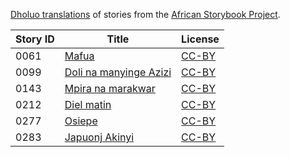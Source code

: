 [Dholuo translations](http://my.africanstorybook.org/language/dholuo) of stories from the [African Storybook Project](http://my.africanstorybook.org).

Story ID | Title | License
-------- | ----- | -------
0061 | [Mafua](http://africanstorybook.org/stories/mafua) | [CC-BY](https://creativecommons.org/licenses/by/4.0/)
0099 | [Doli na manyinge Azizi](http://africanstorybook.org/stories/doli-na-manyinge-azizi) | [CC-BY](https://creativecommons.org/licenses/by/3.0/)
0143 | [Mpira na marakwar](http://africanstorybook.org/stories/mpira-na-marakwar) | [CC-BY](https://creativecommons.org/licenses/by/4.0/)
0212 | [Diel matin](http://africanstorybook.org/stories/diel-matin) | [CC-BY](https://creativecommons.org/licenses/by/4.0/)
0277 | [Osiepe](http://africanstorybook.org/stories/osiepe) | [CC-BY](https://creativecommons.org/licenses/by/3.0/)
0283 | [Japuonj Akinyi](http://africanstorybook.org/stories/japuonj-akinyi) | [CC-BY](https://creativecommons.org/licenses/by/3.0/)
